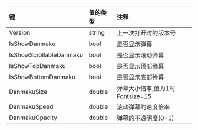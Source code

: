 ﻿键|值的类型|注释
|:-|:-|:-
Version|string|上一次打开时的版本号
IsShowDanmaku|bool|是否显示弹幕
IsShowScrollableDanmaku|bool|是否显示滚动弹幕
IsShowTopDanmaku|bool|是否显示顶部弹幕
IsShowBottomDanmaku|bool|是否显示底部弹幕
DanmakuSize|double|弹幕大小倍率,值为1时Fontsize=15
DanmakuSpeed|double|滚动弹幕的速度倍率
DanmakuOpacity|double|弹幕的不透明度(0-1)
